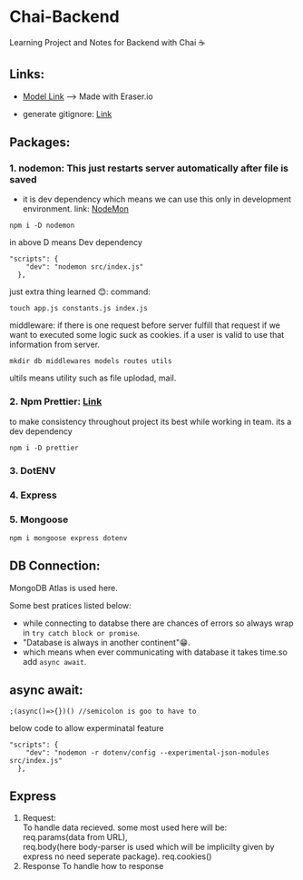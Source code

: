 # Chai-Backend
Learning Project and Notes for Backend with Chai ☕

## Links: 
- [Model Link](https://app.eraser.io/workspace/71R8aofZoj3QF4f1JKdK) --> Made with Eraser.io

- generate gitignore: [Link](https://mrkandreev.name/snippets/gitignore-generator/#Node)

## Packages:

### 1. nodemon: This just restarts server automatically after file is saved
- it is dev dependency which means we can use this only in development environment.
link: [NodeMon](https://www.npmjs.com/package/nodemon)
```
npm i -D nodemon
```
in above D means Dev dependency
```
"scripts": {
    "dev": "nodemon src/index.js"
  },
```
just extra thing learned 😊:
command: 
```
touch app.js constants.js index.js
```

middleware:
if there is one request before server fulfill that request if we want to executed some logic suck as cookies. if a user is valid to use that information from server.

```
mkdir db middlewares models routes utils
```
ultils means utility such as file uplodad, mail. 

### 2. Npm Prettier: [Link](https://www.npmjs.com/package/prettier)
to make consistency throughout project its best while working in team.
its a dev dependency
```
npm i -D prettier
```
### 3. DotENV
### 4. Express
### 5. Mongoose
```
npm i mongoose express dotenv
```
## DB Connection:
MongoDB Atlas is used here.

Some best pratices listed below:

- while connecting to databse there are chances of errors so always wrap in ```try catch block or promise```.
- "Database is always in another continent"😁. 
- which means when ever communicating with database it takes time.so add ```async await```. 

## async await:
```
;(async()=>{})() //semicolon is goo to have to 
```
below code to allow experminatal feature
```
"scripts": {
    "dev": "nodemon -r dotenv/config --experimental-json-modules src/index.js"
  },
```
## Express
1. Request:<br/>
To handle data recieved.
some most used here will be:<br/>
req.params(data from URL), <br/>
req.body(here body-parser is used which will be implicilty given by express no need seperate package).
req.cookies()
2. Response
To handle how to response






